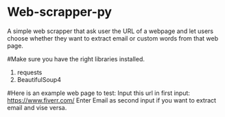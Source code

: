 # Web-scrapper-py
A simple web scrapper that ask user the URL of a webpage and let users choose whether they want to extract email or custom words from that web page.

#Make sure you have the right libraries installed.
1) requests
2) BeautifulSoup4

#Here is an example web page to test:
Input this url in first input:
https://www.fiverr.com/ 
Enter Email as second input if you want to extract email and vise versa.

